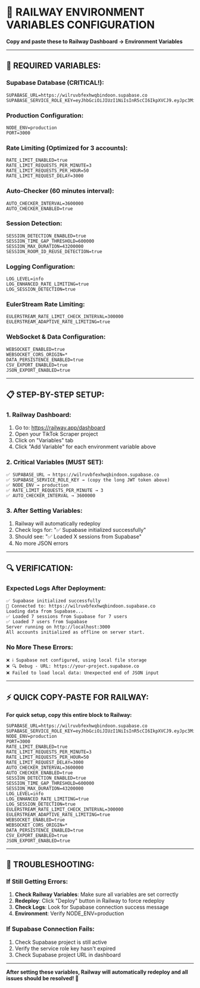 # 🚀 RAILWAY ENVIRONMENT VARIABLES CONFIGURATION

**Copy and paste these to Railway Dashboard → Environment Variables**

---

## 🔧 **REQUIRED VARIABLES:**

### **Supabase Database (CRITICAL!):**
```
SUPABASE_URL=https://wilruvbfexhwqbindoon.supabase.co
SUPABASE_SERVICE_ROLE_KEY=eyJhbGciOiJIUzI1NiIsInR5cCI6IkpXVCJ9.eyJpc3MiOiJzdXBhYmFzZSIsInJlZiI6IndpbHJ1dmJmZXhod3FiaW5kb29uIiwicm9sZSI6InNlcnZpY2Vfcm9sZSIsImlhdCI6MTc1MTUzNjc0MSwiZXhwIjoyMDY3MTEyNzQxfQ.X2CI1qej3ZMcGayVuhUhsMiB5TTkVsSGtmkeR1DdD6E
```

### **Production Configuration:**
```
NODE_ENV=production
PORT=3000
```

### **Rate Limiting (Optimized for 3 accounts):**
```
RATE_LIMIT_ENABLED=true
RATE_LIMIT_REQUESTS_PER_MINUTE=3
RATE_LIMIT_REQUESTS_PER_HOUR=50
RATE_LIMIT_REQUEST_DELAY=3000
```

### **Auto-Checker (60 minutes interval):**
```
AUTO_CHECKER_INTERVAL=3600000
AUTO_CHECKER_ENABLED=true
```

### **Session Detection:**
```
SESSION_DETECTION_ENABLED=true
SESSION_TIME_GAP_THRESHOLD=600000
SESSION_MAX_DURATION=43200000
SESSION_ROOM_ID_REUSE_DETECTION=true
```

### **Logging Configuration:**
```
LOG_LEVEL=info
LOG_ENHANCED_RATE_LIMITING=true
LOG_SESSION_DETECTION=true
```

### **EulerStream Rate Limiting:**
```
EULERSTREAM_RATE_LIMIT_CHECK_INTERVAL=300000
EULERSTREAM_ADAPTIVE_RATE_LIMITING=true
```

### **WebSocket & Data Configuration:**
```
WEBSOCKET_ENABLED=true
WEBSOCKET_CORS_ORIGIN=*
DATA_PERSISTENCE_ENABLED=true
CSV_EXPORT_ENABLED=true
JSON_EXPORT_ENABLED=true
```

---

## 📋 **STEP-BY-STEP SETUP:**

### **1. Railway Dashboard:**
1. Go to: https://railway.app/dashboard
2. Open your TikTok Scraper project
3. Click on "Variables" tab
4. Click "Add Variable" for each environment variable above

### **2. Critical Variables (MUST SET):**
```
✅ SUPABASE_URL → https://wilruvbfexhwqbindoon.supabase.co
✅ SUPABASE_SERVICE_ROLE_KEY → (copy the long JWT token above)
✅ NODE_ENV → production
✅ RATE_LIMIT_REQUESTS_PER_MINUTE → 3
✅ AUTO_CHECKER_INTERVAL → 3600000
```

### **3. After Setting Variables:**
1. Railway will automatically redeploy
2. Check logs for: "✅ Supabase initialized successfully"
3. Should see: "✅ Loaded X sessions from Supabase"
4. No more JSON errors

---

## 🔍 **VERIFICATION:**

### **Expected Logs After Deployment:**
```
✅ Supabase initialized successfully
🔗 Connected to: https://wilruvbfexhwqbindoon.supabase.co
Loading data from Supabase...
✅ Loaded 7 sessions from Supabase for 7 users
✅ Loaded 7 users from Supabase
Server running on http://localhost:3000
All accounts initialized as offline on server start.
```

### **No More These Errors:**
```
❌ ℹ️ Supabase not configured, using local file storage
❌ 🔍 Debug - URL: https://your-project.supabase.co
❌ Failed to load local data: Unexpected end of JSON input
```

---

## ⚡ **QUICK COPY-PASTE FOR RAILWAY:**

**For quick setup, copy this entire block to Railway:**

```
SUPABASE_URL=https://wilruvbfexhwqbindoon.supabase.co
SUPABASE_SERVICE_ROLE_KEY=eyJhbGciOiJIUzI1NiIsInR5cCI6IkpXVCJ9.eyJpc3MiOiJzdXBhYmFzZSIsInJlZiI6IndpbHJ1dmJmZXhod3FiaW5kb29uIiwicm9sZSI6InNlcnZpY2Vfcm9sZSIsImlhdCI6MTc1MTUzNjc0MSwiZXhwIjoyMDY3MTEyNzQxfQ.X2CI1qej3ZMcGayVuhUhsMiB5TTkVsSGtmkeR1DdD6E
NODE_ENV=production
PORT=3000
RATE_LIMIT_ENABLED=true
RATE_LIMIT_REQUESTS_PER_MINUTE=3
RATE_LIMIT_REQUESTS_PER_HOUR=50
RATE_LIMIT_REQUEST_DELAY=3000
AUTO_CHECKER_INTERVAL=3600000
AUTO_CHECKER_ENABLED=true
SESSION_DETECTION_ENABLED=true
SESSION_TIME_GAP_THRESHOLD=600000
SESSION_MAX_DURATION=43200000
LOG_LEVEL=info
LOG_ENHANCED_RATE_LIMITING=true
LOG_SESSION_DETECTION=true
EULERSTREAM_RATE_LIMIT_CHECK_INTERVAL=300000
EULERSTREAM_ADAPTIVE_RATE_LIMITING=true
WEBSOCKET_ENABLED=true
WEBSOCKET_CORS_ORIGIN=*
DATA_PERSISTENCE_ENABLED=true
CSV_EXPORT_ENABLED=true
JSON_EXPORT_ENABLED=true
```

---

## 🚨 **TROUBLESHOOTING:**

### **If Still Getting Errors:**
1. **Check Railway Variables**: Make sure all variables are set correctly
2. **Redeploy**: Click "Deploy" button in Railway to force redeploy
3. **Check Logs**: Look for Supabase connection success message
4. **Environment**: Verify NODE_ENV=production

### **If Supabase Connection Fails:**
1. Check Supabase project is still active
2. Verify the service role key hasn't expired
3. Check Supabase project URL in dashboard

---

**After setting these variables, Railway will automatically redeploy and all issues should be resolved! 🚀**
